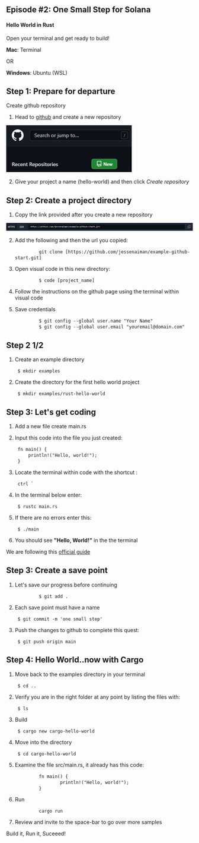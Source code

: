 ## Episode #2: One Small Step for Solana

#### Hello World in Rust

Open your terminal and get ready to build!

**Mac**:            Terminal

OR

**Windows**:        Ubuntu (WSL)



## Step 1: Prepare for departure

Create github repository

1. Head to [github](https://github.com/) and create a new repository 

![External Image](assets/new-repo.png)

2. Give your project a name (hello-world) and then click *Create repository*



## Step 2: Create a project directory

1. Copy the link provided after you create a new repository

![External Image](assets/clone-repo.png)

2. Add the following and then the url you copied:

                git clone [https://github.com/jessenaiman/example-github-start.git]

3. Open visual code in this new directory:

                $ code [project_name]

4. Follow the instructions on the github page using the terminal within visual code

5. Save credentials

                $ git config --global user.name "Your Name"
                $ git config --global user.email "youremail@domain.com"



## Step 2 1/2 

1. Create an example directory 

        $ mkdir examples

2. Create the directory for the first hello world project

        $ mkdir examples/rust-hello-world



## Step 3: Let's get coding

1. Add a new file create main.rs 
2. Input this code into the file you just created:

        fn main() {
            println!("Hello, world!");
        }

3. Locate the terminal within code with the shortcut : 

        ctrl ` 

4. In the terminal below enter:

        $ rustc main.rs

5. If there are no errors enter this:

        $ ./main

6. You should see **"Hello, World!"** in the the terminal

We are following this [official guide](https://doc.rust-lang.org/book/ch01-02-hello-world.html)



## Step 3: Create a save point

1. Let's save our progress before continuing 

                $ git add .

2. Each save point must have a name
       
        $ git commit -m 'one small step'

3. Push the changes to github to complete this quest:

        $ git push origin main



## Step 4: Hello World..now with Cargo

1. Move back to the examples directory in your terminal

        $ cd ..

2. Verify you are in the right folder at any point by listing the files with:

        $ ls

3. Build

        $ cargo new cargo-hello-world

4. Move into the directory

        $ cd cargo-hello-world

5. Examine the file src/main.rs, it already has this code:

                fn main() {
                        println!("Hello, world!");
                }

6. Run

                cargo run
    



7. Review and invite to the space-bar to go over more samples

Build it, Run it, Suceeed!